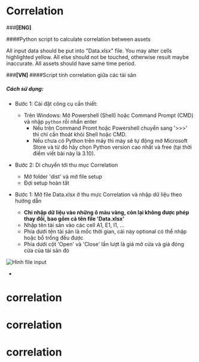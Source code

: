 #	Correlation

###**[ENG]** 

####Python script to calculate correlation between assets
 
 All input data should be put into "Data.xlsx" file.
 You may alter cells highlighted yellow. All else should not be touched, otherwise result maybe inaccurate.
 All assets should have same time period.

###**[VN]** 
####Script tính correlation giữa các tài sản

##### Cách sử dụng:
- Bước 1: Cài đặt công cụ cần thiết:
	- Trên Windows: Mở Powershell (Shell) hoặc Command Prompt (CMD) và nhập `python` rồi nhấn enter
		- Nếu trên Command Promt hoặc Powershell chuyển sang '>>>' thì chỉ cần thoát khỏi Shell hoặc CMD.
		- Nếu chưa có Python trên máy thì máy sẽ tự động mở Microsoft Store và từ đó hãy chọn Python version cao nhất và free (tại thời điểm viết bài này là 3.10).
- Bước 2: Di chuyển tới thu mục Correlation
	- Mở folder 'dist' và mở file setup
	- Đợi setup hoàn tất 
		


- Bước 1: Mở file Data.xlsx ở thu mực Correlation và nhập dữ liệu theo hướng dẫn

	- **Chỉ nhập dữ liệu vào những ô màu vàng, còn lại không được phép thay đổi, bao gồm cả tên file 'Data.xlsx'**
	- Nhập tên tài sản vào các cell A1, E1, I1, ...
	- Phía dưới tên tài sản là mốc thời gian, cái này optional có thể nhập hoặc bổ trống đều được
	- Phía dưới cột 'Open' và 'Close' lần lượt là giá mở cửa và giá đóng cửa của tài sản đó


![Hình file input](../pics/3.png)


- 
# correlation
# correlation
# correlation
